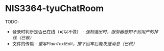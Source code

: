 # NIS3364-tyuChatRoom

TODO:
- 登录时判断是否已在线（可以不做）
*- 强制退出时，服务器感知不到用户的掉线（已做）*
- 文件的传输
*- 重写PlainTextEdit，按下回车后能发送消息（已做）*